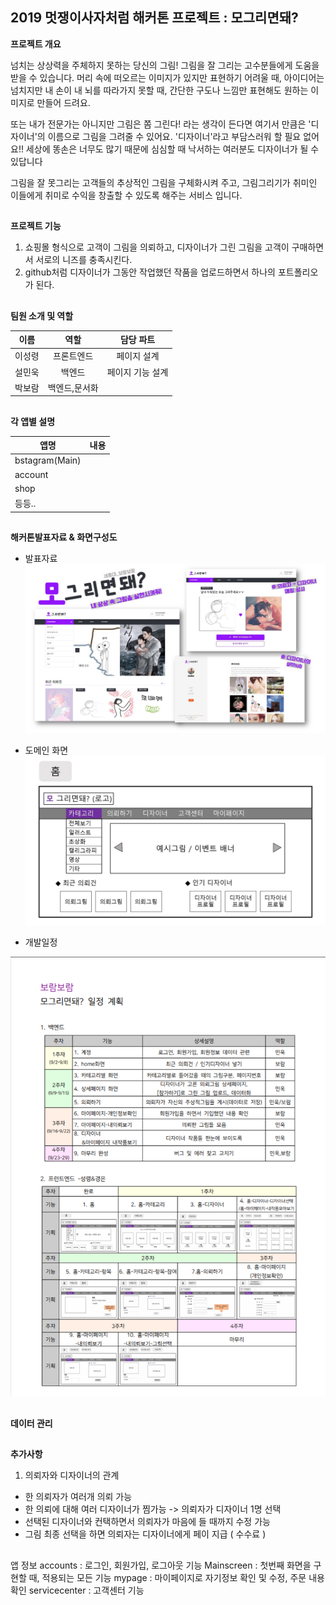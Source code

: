

## 2019 멋쟁이사자처럼 해커톤 프로젝트 : 모그리면돼?


<STRONG>프로젝트 개요</STRONG>


 넘치는 상상력을 주체하지 못하는 당신의 그림! 그림을 잘 그리는 고수분들에게 도움을 받을 수 있습니다. 머리 속에 떠오르는 이미지가 있지만 표현하기 어려울 때, 아이디어는 넘치지만 내 손이 내 뇌를 따라가지 못할 때, 간단한 구도나 느낌만 표현해도 원하는 이미지로 만들어 드려요.

또는 내가 전문가는 아니지만 그림은 쫌 그린다! 라는 생각이 든다면 여기서 만큼은 '디자이너'의 이름으로 그림을 그려줄 수 있어요. '디자이너'라고 부담스러워 할 필요 없어요!! 세상에 똥손은 너무도 많기 때문에 심심할 때 낙서하는 여러분도 디자이너가 될 수 있답니다

그림을 잘 못그리는 고객들의 추상적인 그림을 구체화시켜 주고, 그림그리기가 취미인 이들에게 취미로 수익을 창출할 수 있도록 해주는 서비스 입니다.


##
<STRONG>프로젝트 기능</STRONG>
1. 쇼핑몰 형식으로 고객이 그림을 의뢰하고, 디자이너가 그린 그림을 고객이 구매하면서 서로의 니즈를 충족시킨다.
2.  github처럼 디자이너가 그동안 작업했던 작품을 업로드하면서 하나의 포트폴리오가 된다.

##
<STRONG>팀원 소개 및 역할</STRONG>


| 이름 | 역할 | 담당 파트 |
|---|:---:|:---:|
|이성령|프론트엔드|페이지 설계|
|설민욱|백엔드|페이지 기능 설계|
|박보람|백엔드,문서화||



##
<STRONG>각  앱별 설명</STRONG>

| 앱명 | 내용 |
|--|:--:|
| bstagram(Main) |  |
| account|  |
| shop |  |
| 등등.. |  |




##
<STRONG>해커톤발표자료 & 화면구성도</STRONG>
* 발표자료
![ex_screenshot](./img/모그리면돼.jpg)

* 도메인 화면
![ex_screenshot](./img/화면기획/보람보람-화면기획/슬라이드1.JPG)

* 개발일정


![ex_screenshot](./img/일정계획표.png)

##
<STRONG>데이터 관리</STRONG>


##
<STRONG>추가사항</STRONG>
1. 의뢰자와 디자이너의 관계
 - 한 의뢰자가 여러개 의뢰 가능
 - 한 의뢰에 대해 여러 디자이너가 찜가능 -> 의뢰자가 디자이너 1명 선택
 - 선택된 디자이너와 컨택하면서 의뢰자가 마음에 들 때까지 수정 가능
 - 그림 최종 선택을 하면 의뢰자는 디자이너에게 페이 지급 ( 수수료 )
 
  
##
앱 정보 
accounts : 로그인, 회원가입, 로그아웃 기능 
Mainscreen : 첫번째 화면을 구현할 때, 적용되는 모든 기능
mypage : 마이페이지로 자기정보 확인 및 수정, 주문 내용 확인 
servicecenter : 고객센터 기능
